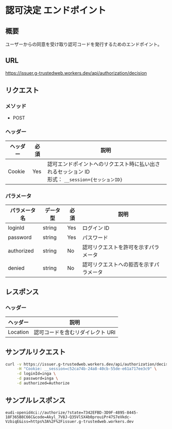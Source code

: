 # 認可決定 エンドポイント

## 概要

ユーザーからの同意を受け取り認可コードを発行するためのエンドポイント。

## URL

https://issuer.g-trustedweb.workers.dev/api/authorization/decision

## リクエスト

### メソッド

- POST

### ヘッダー

| ヘッダー | 必須 | 説明                                                                                               |
| -------- | ---- | -------------------------------------------------------------------------------------------------- |
| Cookie   | Yes  | 認可エンドポイントへのリクエスト時に払い出されるセッション ID<br>形式： `__session={セッションID}` |

### パラメータ

| パラメータ名 | データ型 | 必須 | 説明                                   |
| ------------ | -------- | ---- | -------------------------------------- |
| loginId      | string   | Yes  | ログイン ID                            |
| password     | string   | Yes  | パスワード                             |
| authorized   | string   | No   | 認可リクエストを許可を示すパラメータ   |
| denied       | string   | No   | 認可リクエストへの拒否を示すパラメータ |

## レスポンス

### ヘッダー

| ヘッダー | 説明                             |
| -------- | -------------------------------- |
| Location | 認可コードを含むリダイレクト URI |

## サンプルリクエスト

```sh
curl -v https://issuer.g-trustedweb.workers.dev/api/authorization/decision \
     -H "Cookie: __session=c52ca74b-24a8-40cb-55de-e61a717ee3c9" \
     -d loginId=inga \
     -d password=inga \
     -d authorized=Authorize
```

## サンプルレスポンス

```text
eudi-openid4ci://authorize/?state=7342EFBD-3D9F-4895-8445-18F365B8C66C&code=Akyl_7V8J-Q35VlSX4b0prouiPr47S7eVkdc-VzbiqE&iss=https%3A%2F%2Fissuer.g-trustedweb.workers.dev
```
